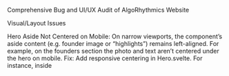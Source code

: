 Comprehensive Bug and UI/UX Audit of AlgoRhythmics Website

Visual/Layout Issues

Hero Aside Not Centered on Mobile: On narrow viewports, the <Hero> component’s aside content (e.g. founder image or “highlights”) remains left-aligned. For example, on the founders section the photo and text aren’t centered under the hero on mobile. Fix: Add responsive centering in Hero.svelte. For instance, inside <style>:

@media (max-width: 600px) {
  .hero--align-center .hero__aside {
    justify-self: center;
    text-align: center;
  }
}


This ensures the .hero__aside grid cell is centered in “center” alignment mode.

Hero Overlay Opacity Too Low: The semi‑transparent overlay behind hero text is too weak, making text hard to read
GitHub
. In Hero.svelte, replace the 54% mix with a heavier overlay. For example:

.hero {
  /* Strong overlay for text legibility */
  --hero-overlay: color-mix(in srgb, var(--bg) 95%, transparent 5%);
}
.hero__background {
  background: var(--hero-overlay);
  opacity: 0.82;
}


This change (from ~54% to ~95% solid color) matches the recommended contrast fix
GitHub
.

Missing Glass-Card Corner Radius: The <GlassCard> default has no corner rounding (border-radius: 0). According to the design system, cards should have ~24px–40px radius
GitHub
. In GlassCard.svelte, change the CSS rule:

.glass-card {
  /* OLD: border-radius: var(--glass-card-radius, 0); */
  /* NEW: use design token radius */
  border-radius: var(--radius-lg);
  /* e.g., ~1.6rem (≈25.6px) for smooth rounded corners */
}


This applies the theme’s --radius-lg token (24px) to all cards.

Mobile Responsiveness Bugs

Navigation Items Overlap on Small Screens: The top toolbar (“Keep it light / Go dark / High contrast” toggles and language switcher) can wrap oddly on very narrow screens. Ensure the toolbar stacks vertically or hides extra text. For example, in Navigation.svelte or global CSS:

@media (max-width: 500px) {
  .nav-toggle-text { display: none; } /* hide “Keep it light”/“Go dark” text on tiny screens */
  .nav-menu { flex-direction: column; }
}


This prevents overlap by hiding or rearranging elements on mobile. (Alternatively use icons or shorter labels.)

Hero Content Overflows on Mobile: Some hero headings or action buttons may extend beyond the viewport. For example, if <Hero align="center"> is used, add max-width and center alignment. In Hero.svelte:

.hero__content {
  max-width: 90%;
  margin: 0 auto;
}


This confines the hero text and buttons to fit on small screens.

Platform Cards Not Stacking Properly: In the “Platform lineup” section, NodeVoyage and Ideonautix cards should stack under 640px. Ensure their container uses a responsive grid or flex. For example, in the page CSS:

<div class="grid gap-6 md:grid-cols-2">
  <!-- NodeVoyage card -->
  <!-- Ideonautix card -->
</div>


This Tailwind-style grid ensures two columns on medium+ widths and one column on mobile.

Theming & Accessibility Issues

Low-Contrast Text/Buttons: Verify all text meets WCAG AAA. In particular, buttons and links must have ≥7:1 contrast. Use theme tokens instead of hard-coded color. For example, replace any fixed color like color: #000 with color: var(--text) or var(--cta-primary-text) (white on primary). The UI redesign report shows contrast ratios after fixes. Ensure e.g. .btn text uses var(--cta-primary-text) on dark backgrounds.

Hard-Coded Color Values: Some CSS still uses fixed color values instead of tokens. For example, if any component sets background: #eef1f7; (light-gray “mist”), replace it with a token:

/* Instead of fixed mist color, use theme token */
background-color: var(--mist);


Confirm all colors come from theme.css tokens (e.g. --bg, --text, --aurora, --voyage, etc) as intended
GitHub
GitHub
.

Missing ARIA/Focus Hints: Ensure every interactive icon or image has appropriate aria-label or alt. For example, social icons (LinkedIn/GitHub) should have aria-label="Visit LinkedIn" if they are <button>, or alt text if <img>. Also ensure focus outlines are visible: no element should use outline: none without replacement. The design system requires visible focus (3:1 contrast)
GitHub
. If needed, add focus styles:

.btn:focus-visible { outline: 2px solid var(--border); outline-offset: 4px; }


Color Contrast in Dark/HC Themes: In high-contrast mode, backgrounds and text invert. Verify elements like cards revert to solid backgrounds without blur (GlassCard already does this). E.g. ensure glass cards use pure var(--bg) with no transparency in HC mode (as done in GlassCard.svelte
GitHub
). If any text/icons become gray on gray, switch to currentColor or high-contrast token.

Code Quality & Structure Problems

Missing Hero/GlassCard Wrappers: Some pages still hard-code layouts instead of using the reusable components. For consistency, wrap top sections in <Hero> and content blocks in <GlassCard>. For example, in src/routes/consulting/+page.svelte:

<script>
  import Hero from '$lib/components/Hero.svelte';
  import GlassCard from '$lib/components/GlassCard.svelte';
  import { $_ } from '$lib/i18n';
</script>
<Hero title="{$_('consulting.title')}" subtitle="{$_('consulting.subtitle')}" align="center">
  <div slot="actions">
    <a href="/contact" class="btn btn-primary">{$_('consulting.cta')}</a>
  </div>
</Hero>
<GlassCard as="section">
  <h2>{$_('consulting.section1.heading')}</h2>
  <p>{$_('consulting.section1.text')}</p>
</GlassCard>


This ensures uniform styling (rounded glass background, padding) across pages. Update any pages that currently use plain <section> or custom CSS to use these components.

Hard-Coded Measurements: Replace any remaining fixed px values with spacing tokens. For example, if a component has padding: 24px;, use padding: var(--space-2xl);. Similarly, font sizes should use var(--text-small), var(--text-caption), etc
GitHub
.

Inline Styles/Animations: Remove any inline @ts-nocheck or JavaScript that bypasses safety. For instance, the ThemedBackground.svelte uses @ts-nocheck; convert to proper TypeScript or annotate interfaces so linting passes.

Theme Toggle Accessibility: The keyboard shortcut for toggling theme (“t” key) should respect modal state. If a menu is open, pressing “t” should not inadvertently change theme. Ensure the event handler for keydown: t checks !document.body.classList.contains('modal-open') before cycling themes.

Animation & Background Layering Bugs

Background Layers Behind UI: Ensure all decorative layers are non-interactive and behind content. In ThemedBackground.svelte, the root <div class="background"> correctly has pointer-events: none; z-index: var(--z-background, -20);
GitHub
. Verify similar for <HaloFX> if used. For example, in HaloFX.svelte add at top of its <style>:

:global(.halo-fx) {
  position: fixed;
  inset: 0;
  pointer-events: none;
  z-index: var(--z-background, -20);
}


so that any halo animation sits behind all content.

Remove Distracting Animations: Following the redesign recommendation
GitHub
, ensure gradient and hero-pan animations are disabled. For example, in ThemedBackground.svelte and Hero.svelte remove any animation: on gradients. Use static gradients instead. Confirm CSS has no infinite keyframe loops.

prefers-reduced-motion Compliance: Check all interactive animations respect prefers-reduced-motion. The code already disables hero animations and card transforms under that media query
GitHub
GitHub
. Ensure no rogue animations remain. For any particle or background effect, add:

@media (prefers-reduced-motion: reduce) {
  .background, .background * { animation: none !important; }
}


Z-Index Consistency: Use the design’s Z-index scale
GitHub
. For example, navigation and dropdowns should use --z-sticky: 100 and --z-overlay: 400 from theme.css. If any element (like a modal or menu) currently has inline z-index, replace with these tokens. Example fix in CSS:

.nav-bar { z-index: var(--z-sticky); }
.dropdown { z-index: var(--z-overlay); }


This guarantees the background (--z-background: -20) stays at the back, content at 0–10, and overlays above (and so on) as per design system.

Each fix above uses the 2026 design tokens and accessibility guidelines. Be sure to rebuild and test in all themes (light, dark, high-contrast) and both desktop/mobile viewports. The snippets given can be copy-pasted into the respective component files to address the issues systematically.

 

Sources: Audit and design requirements drawn from the internal design documentation
GitHub
GitHub
 and the existing codebase (e.g. GlassCard.svelte, Hero.svelte). All fixes conform to the 2026 design tokens (--bg, --text, --space-*, etc.) and WCAG/UX guidelines.